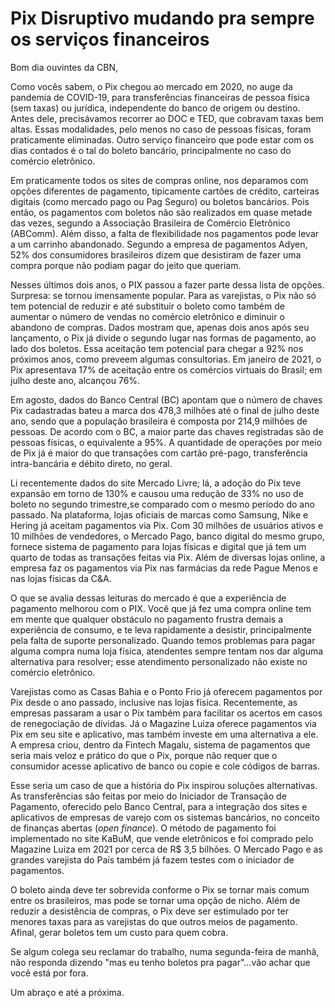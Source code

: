 
# Pix Disruptivo mudando pra sempre os serviços financeiros


Bom dia ouvintes da CBN,

Como vocês sabem, o Pix chegou ao mercado em 2020, no auge da pandemia de COVID-19, para transferências financeiras de pessoa física (sem taxas) ou jurídica, independente do banco de origem ou destino.
Antes dele, precisávamos recorrer ao DOC e TED, que cobravam taxas bem altas. Essas modalidades, pelo menos no caso de pessoas físicas, foram praticamente eliminadas.
Outro serviço financeiro que pode estar com os dias contados é o tal do boleto bancário, principalmente no caso do comércio eletrônico.

Em praticamente todos os sites de compras online, nos deparamos com opções diferentes de pagamento, tipicamente cartões de crédito, carteiras digitais (como mercado pago ou Pag Seguro) ou boletos bancários. 
Pois então, os pagamentos com boletos não são realizados em quase metade das vezes, segundo a Associação Brasileira de Comércio Eletrônico (ABComm).
Além disso, a falta de flexibilidade nos pagamentos pode levar a um carrinho abandonado. Segundo a empresa de pagamentos Adyen, 52% dos consumidores brasileiros dizem que desistiram de fazer uma compra porque não podiam pagar do jeito que queriam.

Nesses últimos dois anos, o PIX passou a fazer parte dessa lista de opções. Surpresa: se tornou imensamente popular.
Para as varejistas, o Pix não só tem potencial de reduzir e até substituir o boleto como também de aumentar o número de vendas no comércio eletrônico e diminuir o abandono de compras. 
Dados mostram que, apenas dois anos após seu lançamento, o Pix já divide o segundo lugar nas formas de pagamento, ao lado dos boletos. 
Essa aceitação tem potencial para chegar a 92% nos próximos anos, como preveem algumas consultorias. 
Em janeiro de 2021, o Pix apresentava 17% de aceitação entre os comércios virtuais do Brasil; em julho deste ano, alcançou 76%.

Em agosto, dados do Banco Central (BC) apontam que o número de chaves Pix cadastradas bateu a marca dos 478,3 milhões até o final de julho deste ano, sendo que a população brasileira é composta por 214,9 milhões de pessoas.
De acordo com o BC, a maior parte das chaves registradas são de pessoas físicas, o equivalente a 95%. 
A quantidade de operações por meio de Pix já é maior do que transações com cartão pré-pago, transferência intra-bancária e débito direto, no geral.

Li recentemente dados do site Mercado Livre; lá, a adoção do Pix teve expansão em torno de 130% e causou uma redução de 33% no uso de boleto no segundo trimestre,se comparado com o mesmo período do ano passado. Na plataforma, lojas oficiais de marcas como Samsung, Nike e Hering já aceitam pagamentos via Pix.
Com 30 milhões de usuários ativos e 10 milhões de vendedores, o Mercado Pago, banco digital do mesmo grupo, fornece sistema de pagamento para lojas físicas e digital que já tem um quarto de todas as transações feitas via Pix. Além de diversas lojas online, a empresa faz os pagamentos via Pix nas farmácias da rede Pague Menos e nas lojas físicas da C&A.

O que se avalia dessas leituras do mercado é que a experiência de pagamento melhorou com o PIX. Você que já fez uma compra online tem em mente que qualquer obstáculo no pagamento frustra demais a experiência de consumo, e te leva rapidamente a desistir, principalmente pela falta de suporte personalizado. Quando temos problemas para pagar alguma compra numa loja física, atendentes sempre tentam nos dar alguma alternativa para resolver; esse atendimento personalizado não existe no comércio eletrônico.

Varejistas como as Casas Bahia e o Ponto Frio já oferecem pagamentos por Pix desde o ano passado, inclusive nas lojas física. Recentemente, as empresas passaram a usar o Pix também para facilitar os acertos em casos de renegociação de dívidas.
Já o Magazine Luiza oferece pagamentos via Pix em seu site e aplicativo, mas também investe em uma alternativa a ele. A empresa criou, dentro da Fintech Magalu, sistema de pagamentos que seria mais veloz e prático do que o Pix, porque não requer que o consumidor acesse aplicativo de banco ou copie e cole códigos de barras. 

Esse seria um caso de que a história do Pix inspirou soluções alternativas. As transferências são feitas por meio do Iniciador de Transação de Pagamento,  oferecido pelo Banco Central, para a integração dos sites e aplicativos de empresas de varejo com os sistemas bancários, no conceito de finanças abertas (*open finance*). O método de pagamento foi implementado no site KaBuM, que vende eletrônicos e foi comprado pelo Magazine Luiza em 2021 por cerca de R$ 3,5 bilhões.
O Mercado Pago e as grandes varejista do País também já fazem testes com o iniciador de pagamentos.

O boleto ainda deve ter sobrevida conforme o Pix se tornar mais comum entre os brasileiros, mas pode se tornar uma opção de nicho. Além de reduzir a desistência de compras, o Pix deve ser estimulado por ter menores taxas para as varejistas do que outros meios de pagamento. Afinal, gerar boletos tem um custo para quem cobra.

Se algum colega seu reclamar do trabalho, numa segunda-feira de manhã, não responda dizendo "mas eu tenho boletos pra pagar"...vão achar que você está por fora.



Um abraço e até a próxima.